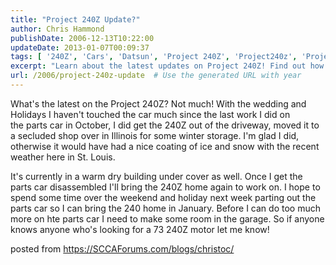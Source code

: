 ```yaml
---
title: "Project 240Z Update?"
author: Chris Hammond
publishDate: 2006-12-13T10:22:00
updateDate: 2013-01-07T00:09:37
tags: [ '240Z', 'Cars', 'Datsun', 'Project 240Z', 'Project240z', 'Project240Zcom' ]
excerpt: "Learn about the latest updates on Project 240Z! Find out how the car has been stored for winter and upcoming plans for disassembly and restoration."
url: /2006/project-240z-update  # Use the generated URL with year
---
```

<P>What's the latest on the Project 240Z? Not much! With the wedding and Holidays I haven't touched the car much since the last work I did on the&nbsp;parts car in October, I did get the 240Z out of the driveway, moved it to a secluded shop over in Illinois for some winter storage. I'm glad I did, otherwise it would have had a nice coating of ice and snow with the recent weather here in St. Louis.</P> <P>It's currently in a warm dry building under cover as well. Once I get the parts car disassembled I'll bring the 240Z home again to work on. I hope to spend some time over the weekend and holiday next week parting out the parts car so I can bring the 240 home in January. Before I can do too much more on hte parts car I need to make some room in the garage. So if anyone knows anyone who's looking for a 73 240Z motor let me know!</P> posted from <a href="https://SCCAForums.com/blogs/christoc/">https://SCCAForums.com/blogs/christoc/</a>

